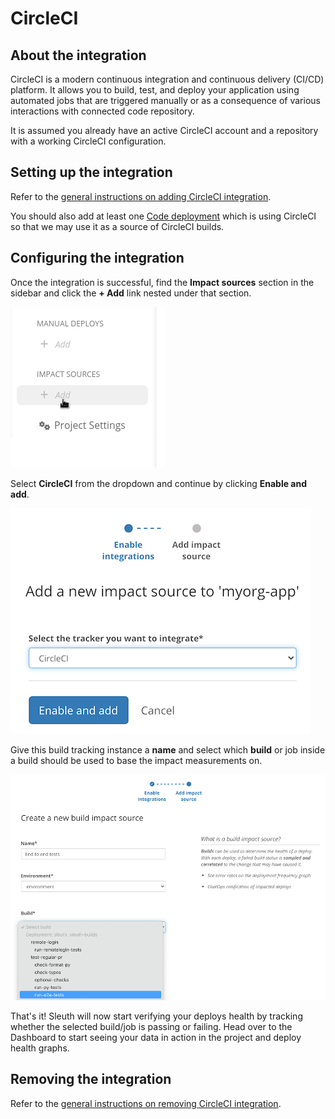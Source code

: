 # CircleCI

## About the integration

CircleCI is a modern continuous integration and continuous delivery (CI/CD) platform. It allows you to build, test, and deploy your application using automated jobs that are triggered manually or as a consequence of various interactions with connected code repository.

It is assumed you already have an active CircleCI account and a repository with a working CircleCI configuration.

## Setting up the integration

Refer to the [general instructions on adding CircleCI integration](../../builds/circleci.md).

You should also add at least one [Code deployment](../../../modeling-your-deployments/code-deployments/) which is using CircleCI so that we may use it as a source of CircleCI builds.

## Configuring the integration

Once the integration is successful, find the **Impact sources** section in the sidebar and click the **+ Add** link nested under that section.

![](../../../.gitbook/assets/impact-sidebar.png)

Select **CircleCI** from the dropdown and continue by clicking **Enable and add**.

![](../../../.gitbook/assets/circleci-impact-build-provider.png)

Give this build tracking instance a **name** and select which **build** or job inside a build should be used to base the impact measurements on.

![](../../../.gitbook/assets/circle-impact-form.png)

That's it! Sleuth will now start verifying your deploys health by tracking whether the selected build/job is passing or failing. Head over to the Dashboard to start seeing your data in action in the project and deploy health graphs.

## Removing the integration

Refer to the [general instructions on removing CircleCI integration](../../builds/circleci.md).
